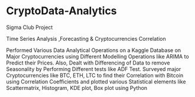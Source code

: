 # CryptoData-Analytics
Sigma Club Project

Time Series Analysis ,Forecasting & Cryptocurrencies Correlation

Performed Various Data Analytical Operations on a Kaggle Database on Major Cryptocurrencies using Different
Modelling Operations like ARIMA to Predict their Prices.
Also, Dealt with Differencing of Data to remove Seasonality by Performing Different tests like ADF Test.
Surveyed major Cryptocurrencies like BTC, ETH, LTC to find their Correlation with Bitcoin using Correlation
Coefficients and plotted various Statistical elements like Scattermatrix, Histogram, KDE plot, Box plot using
Python
